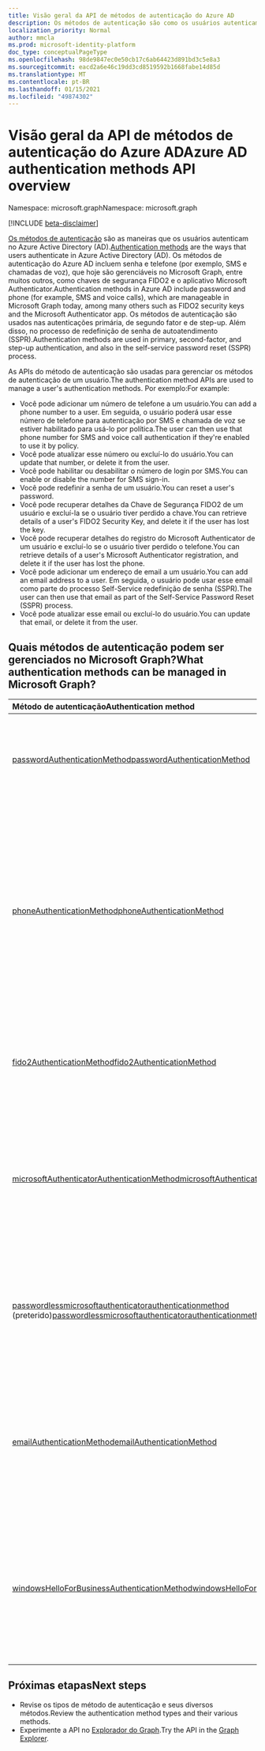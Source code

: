 ```yaml
---
title: Visão geral da API de métodos de autenticação do Azure AD
description: Os métodos de autenticação são como os usuários autenticam no Azure AD.
localization_priority: Normal
author: mmcla
ms.prod: microsoft-identity-platform
doc_type: conceptualPageType
ms.openlocfilehash: 98de9847ec0e50cb17c6ab64423d891bd3c5e8a3
ms.sourcegitcommit: eacd2a6e46c19dd3cd8519592b1668fabe14d85d
ms.translationtype: MT
ms.contentlocale: pt-BR
ms.lasthandoff: 01/15/2021
ms.locfileid: "49874302"
---
```

# <a name="azure-ad-authentication-methods-api-overview"></a><span data-ttu-id="5eb87-103">Visão geral da API de métodos de autenticação do Azure AD</span><span class="sxs-lookup"><span data-stu-id="5eb87-103">Azure AD authentication methods API overview</span></span>

<span data-ttu-id="5eb87-104">Namespace: microsoft.graph</span><span class="sxs-lookup"><span data-stu-id="5eb87-104">Namespace: microsoft.graph</span></span>

[!INCLUDE [beta-disclaimer](../../includes/beta-disclaimer.md)]

<span data-ttu-id="5eb87-105">[Os métodos de autenticação](/azure/active-directory/authentication/concept-authentication-methods) são as maneiras que os usuários autenticam no Azure Active Directory (AD).</span><span class="sxs-lookup"><span data-stu-id="5eb87-105">[Authentication methods](/azure/active-directory/authentication/concept-authentication-methods) are the ways that users authenticate in Azure Active Directory (AD).</span></span> <span data-ttu-id="5eb87-106">Os métodos de autenticação do Azure AD incluem senha e telefone (por exemplo, SMS e chamadas de voz), que hoje são gerenciáveis no Microsoft Graph, entre muitos outros, como chaves de segurança FIDO2 e o aplicativo Microsoft Authenticator.</span><span class="sxs-lookup"><span data-stu-id="5eb87-106">Authentication methods in Azure AD include password and phone (for example, SMS and voice calls), which are manageable in Microsoft Graph today, among many others such as FIDO2 security keys and the Microsoft Authenticator app.</span></span> <span data-ttu-id="5eb87-107">Os métodos de autenticação são usados nas autenticações primária, de segundo fator e de step-up. Além disso, no processo de redefinição de senha de autoatendimento (SSPR).</span><span class="sxs-lookup"><span data-stu-id="5eb87-107">Authentication methods are used in primary, second-factor, and step-up authentication, and also in the self-service password reset (SSPR) process.</span></span>

<span data-ttu-id="5eb87-108">As APIs do método de autenticação são usadas para gerenciar os métodos de autenticação de um usuário.</span><span class="sxs-lookup"><span data-stu-id="5eb87-108">The authentication method APIs are used to manage a user's authentication methods.</span></span> <span data-ttu-id="5eb87-109">Por exemplo:</span><span class="sxs-lookup"><span data-stu-id="5eb87-109">For example:</span></span>

* <span data-ttu-id="5eb87-110">Você pode adicionar um número de telefone a um usuário.</span><span class="sxs-lookup"><span data-stu-id="5eb87-110">You can add a phone number to a user.</span></span> <span data-ttu-id="5eb87-111">Em seguida, o usuário poderá usar esse número de telefone para autenticação por SMS e chamada de voz se estiver habilitado para usá-lo por política.</span><span class="sxs-lookup"><span data-stu-id="5eb87-111">The user can then use that phone number for SMS and voice call authentication if they're enabled to use it by policy.</span></span>
* <span data-ttu-id="5eb87-112">Você pode atualizar esse número ou excluí-lo do usuário.</span><span class="sxs-lookup"><span data-stu-id="5eb87-112">You can update that number, or delete it from the user.</span></span>
* <span data-ttu-id="5eb87-113">Você pode habilitar ou desabilitar o número de login por SMS.</span><span class="sxs-lookup"><span data-stu-id="5eb87-113">You can enable or disable the number for SMS sign-in.</span></span>
* <span data-ttu-id="5eb87-114">Você pode redefinir a senha de um usuário.</span><span class="sxs-lookup"><span data-stu-id="5eb87-114">You can reset a user's password.</span></span>
* <span data-ttu-id="5eb87-115">Você pode recuperar detalhes da Chave de Segurança FIDO2 de um usuário e excluí-la se o usuário tiver perdido a chave.</span><span class="sxs-lookup"><span data-stu-id="5eb87-115">You can retrieve details of a user's FIDO2 Security Key, and delete it if the user has lost the key.</span></span>
* <span data-ttu-id="5eb87-116">Você pode recuperar detalhes do registro do Microsoft Authenticator de um usuário e excluí-lo se o usuário tiver perdido o telefone.</span><span class="sxs-lookup"><span data-stu-id="5eb87-116">You can retrieve details of a user's Microsoft Authenticator registration, and delete it if the user has lost the phone.</span></span>
* <span data-ttu-id="5eb87-117">Você pode adicionar um endereço de email a um usuário.</span><span class="sxs-lookup"><span data-stu-id="5eb87-117">You can add an email address to a user.</span></span> <span data-ttu-id="5eb87-118">Em seguida, o usuário pode usar esse email como parte do processo Self-Service redefinição de senha (SSPR).</span><span class="sxs-lookup"><span data-stu-id="5eb87-118">The user can then use that email as part of the Self-Service Password Reset (SSPR) process.</span></span>
* <span data-ttu-id="5eb87-119">Você pode atualizar esse email ou excluí-lo do usuário.</span><span class="sxs-lookup"><span data-stu-id="5eb87-119">You can update that email, or delete it from the user.</span></span>

## <a name="what-authentication-methods-can-be-managed-in-microsoft-graph"></a><span data-ttu-id="5eb87-120">Quais métodos de autenticação podem ser gerenciados no Microsoft Graph?</span><span class="sxs-lookup"><span data-stu-id="5eb87-120">What authentication methods can be managed in Microsoft Graph?</span></span>

|<span data-ttu-id="5eb87-121">Método de autenticação</span><span class="sxs-lookup"><span data-stu-id="5eb87-121">Authentication method</span></span>       | <span data-ttu-id="5eb87-122">Descrição</span><span class="sxs-lookup"><span data-stu-id="5eb87-122">Description</span></span> |<span data-ttu-id="5eb87-123">Exemplos</span><span class="sxs-lookup"><span data-stu-id="5eb87-123">Examples</span></span>     |
|:---------------------------|:------------|:------------|
|[<span data-ttu-id="5eb87-124">passwordAuthenticationMethod</span><span class="sxs-lookup"><span data-stu-id="5eb87-124">passwordAuthenticationMethod</span></span>](passwordauthenticationmethod.md)| <span data-ttu-id="5eb87-125">Uma senha é atualmente o método de autenticação principal padrão no Azure AD.</span><span class="sxs-lookup"><span data-stu-id="5eb87-125">A password is currently the default primary authentication method in Azure AD.</span></span>|<span data-ttu-id="5eb87-126">Redefinir a senha de um usuário</span><span class="sxs-lookup"><span data-stu-id="5eb87-126">Reset a user's password</span></span>|
|[<span data-ttu-id="5eb87-127">phoneAuthenticationMethod</span><span class="sxs-lookup"><span data-stu-id="5eb87-127">phoneAuthenticationMethod</span></span>](phoneauthenticationmethod.md)|<span data-ttu-id="5eb87-128">Um telefone pode ser usado por um usuário para autenticar usando SMS ou [chamadas de voz](/azure/active-directory/authentication/concept-authentication-methods#phone-options) (conforme permitido pela política).</span><span class="sxs-lookup"><span data-stu-id="5eb87-128">A phone can be used by a user to authenticate using [SMS or voice calls](/azure/active-directory/authentication/concept-authentication-methods#phone-options) (as allowed by policy).</span></span>|<span data-ttu-id="5eb87-129">Veja os números de telefone de autenticação de um usuário.</span><span class="sxs-lookup"><span data-stu-id="5eb87-129">See a user's authentication phone numbers.</span></span> <span data-ttu-id="5eb87-130">Adicionar, atualizar ou remover um número de telefone para um usuário.</span><span class="sxs-lookup"><span data-stu-id="5eb87-130">Add, update, or remove a phone number to a user.</span></span> <span data-ttu-id="5eb87-131">Habilitar ou desabilitar um telefone celular principal para entrar por SMS.</span><span class="sxs-lookup"><span data-stu-id="5eb87-131">Enable or disable a primary mobile phone for SMS sign-in.</span></span>|
|[<span data-ttu-id="5eb87-132">fido2AuthenticationMethod</span><span class="sxs-lookup"><span data-stu-id="5eb87-132">fido2AuthenticationMethod</span></span>](fido2authenticationmethod.md)|<span data-ttu-id="5eb87-133">Uma Chave de Segurança FIDO2 pode ser usada por um usuário para entrar no Azure AD.</span><span class="sxs-lookup"><span data-stu-id="5eb87-133">A FIDO2 Security Key can be used by a user to sign-in to Azure AD.</span></span>|<span data-ttu-id="5eb87-134">Excluir uma chave de segurança FIDO2 perdida.</span><span class="sxs-lookup"><span data-stu-id="5eb87-134">Delete a lost FIDO2 Security Key.</span></span>|
|[<span data-ttu-id="5eb87-135">microsoftAuthenticatorAuthenticationMethod</span><span class="sxs-lookup"><span data-stu-id="5eb87-135">microsoftAuthenticatorAuthenticationMethod</span></span>](microsoftauthenticatorauthenticationmethod.md)|<span data-ttu-id="5eb87-136">O Microsoft Authenticator pode ser usado por um usuário para entrar ou executar a autenticação multifatório no Azure AD</span><span class="sxs-lookup"><span data-stu-id="5eb87-136">Microsoft Authenticator can be used by a user to sign-in or perform multi-factor authentication to Azure AD</span></span>|<span data-ttu-id="5eb87-137">Exclua um método de autenticação do Microsoft Authenticator.</span><span class="sxs-lookup"><span data-stu-id="5eb87-137">Delete a Microsoft Authenticator authentication method.</span></span>|
|<span data-ttu-id="5eb87-138">[passwordlessmicrosoftauthenticatorauthenticationmethod](passwordlessmicrosoftauthenticatorauthenticationmethod.md) (preterido)</span><span class="sxs-lookup"><span data-stu-id="5eb87-138">[passwordlessmicrosoftauthenticatorauthenticationmethod](passwordlessmicrosoftauthenticatorauthenticationmethod.md) (deprecated)</span></span>|<span data-ttu-id="5eb87-139">O Acesso por Telefone sem Senha do Microsoft Authenticator pode ser usado por um usuário para entrar no Azure AD</span><span class="sxs-lookup"><span data-stu-id="5eb87-139">Microsoft Authenticator Passwordless Phone Sign-in can be used by a user to sign-in to Azure AD</span></span>|<span data-ttu-id="5eb87-140">Exclua um método de autenticação de login de telefone sem senha.</span><span class="sxs-lookup"><span data-stu-id="5eb87-140">Delete a Passwordless Phone Sign-in authentication method.</span></span>|
|[<span data-ttu-id="5eb87-141">emailAuthenticationMethod</span><span class="sxs-lookup"><span data-stu-id="5eb87-141">emailAuthenticationMethod</span></span>](emailauthenticationmethod.md)|<span data-ttu-id="5eb87-142">Um endereço de email pode ser usuário por um usuário como parte do processo Self-Service redefinição de senha (SSPR).</span><span class="sxs-lookup"><span data-stu-id="5eb87-142">An email address can be user by a user as part of the Self-Service Password Reset (SSPR) process.</span></span>|<span data-ttu-id="5eb87-143">Consulte o endereço de email de autenticação de um usuário.</span><span class="sxs-lookup"><span data-stu-id="5eb87-143">See a user's authentication email address.</span></span> <span data-ttu-id="5eb87-144">Adicionar, atualizar ou remover um endereço de email para um usuário.</span><span class="sxs-lookup"><span data-stu-id="5eb87-144">Add, update, or remove an email address to a user.</span></span>|
|[<span data-ttu-id="5eb87-145">windowsHelloForBusinessAuthenticationMethod</span><span class="sxs-lookup"><span data-stu-id="5eb87-145">windowsHelloForBusinessAuthenticationMethod</span></span>](windowsHelloForBusinessAuthenticationMethod.md)|<span data-ttu-id="5eb87-146">O Windows Hello para Empresas é um método de entrada sem senha em dispositivos Windows.</span><span class="sxs-lookup"><span data-stu-id="5eb87-146">Windows Hello for Business is a passwordless sign-in method on Windows devices.</span></span>|<span data-ttu-id="5eb87-147">Ver dispositivos em que um usuário habilitar a entrada do Windows Hello para Empresas.</span><span class="sxs-lookup"><span data-stu-id="5eb87-147">See devices where a user has enabled Windows Hello for Business sign-in.</span></span> <span data-ttu-id="5eb87-148">Exclua uma credencial do Windows Hello para Empresas.</span><span class="sxs-lookup"><span data-stu-id="5eb87-148">Delete a Windows Hello for Business credential.</span></span>|

## <a name="next-steps"></a><span data-ttu-id="5eb87-149">Próximas etapas</span><span class="sxs-lookup"><span data-stu-id="5eb87-149">Next steps</span></span>

* <span data-ttu-id="5eb87-150">Revise os tipos de método de autenticação e seus diversos métodos.</span><span class="sxs-lookup"><span data-stu-id="5eb87-150">Review the authentication method types and their various methods.</span></span>
* <span data-ttu-id="5eb87-151">Experimente a API no [Explorador do Graph](https://developer.microsoft.com/graph/graph-explorer).</span><span class="sxs-lookup"><span data-stu-id="5eb87-151">Try the API in the [Graph Explorer](https://developer.microsoft.com/graph/graph-explorer).</span></span>